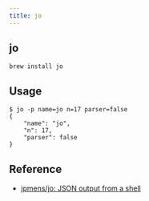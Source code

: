 ```yaml
---
title: jo
---
```


## jo

```
brew install jo
```

## Usage

```
$ jo -p name=jo n=17 parser=false
{
    "name": "jo",
    "n": 17,
    "parser": false
}
```

## Reference
* [jpmens/jo: JSON output from a shell](https://github.com/jpmens/jo)
